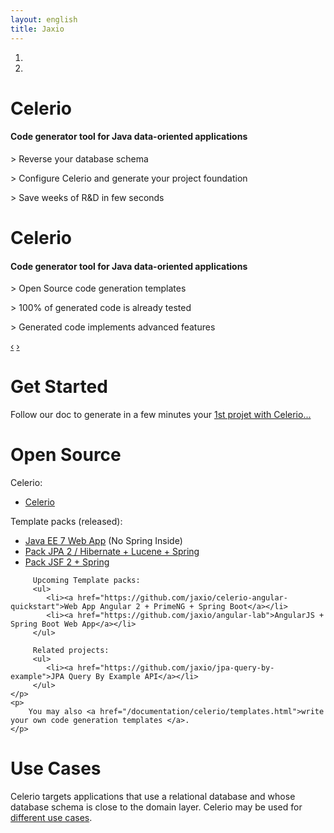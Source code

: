 ```yaml
---
layout: english
title: Jaxio
---
```


<div id="myCarousel" class="carousel slide hero-unit">
  <ol class="carousel-indicators">
    <li data-target="#myCarousel" data-slide-to="0" class="active"></li>
    <li data-target="#myCarousel" data-slide-to="1"></li>
  </ol>
  <!-- Carousel items -->
  <div class="carousel-inner">
    <div class="active item">
	    <h1>Celerio</h1>
		<h4>Code generator tool for Java data-oriented applications</h4>
		<div class="carousel-caption">
			<p>&gt; Reverse your database schema</p>
			<p>&gt; Configure Celerio and generate your project foundation</p>
			<p>&gt; Save weeks of R&amp;D in few seconds</p>
		</div>
    </div>
    <div class="item">
	    <h1>Celerio</h1>
		<h4>Code generator tool for Java data-oriented applications</h4>
		<div class="carousel-caption">
			<p>&gt; Open Source code generation templates</p>
			<p>&gt; 100% of generated code is already tested</p>
			<p>&gt; Generated code implements advanced features</p>
		</div>	
    </div>
  </div>
  <!-- Carousel nav -->
  <a class="carousel-control left" href="#myCarousel" data-slide="prev">&lsaquo;</a>
  <a class="carousel-control right" href="#myCarousel" data-slide="next">&rsaquo;</a>
</div>

<script type="text/javascript">
$('.carousel').carousel({
  interval: 10000
});
</script>

<!-- Example row of columns -->
<div class="row">

<div class="span4">
	<h1>Get Started</h1>
	<p>
        Follow our doc to generate in a few minutes your <a href="/documentation/celerio/installation.html">1st projet with Celerio...</a>
	</p>
</div>
<div class="span4">
	<h1>Open Source</h1>
	<p>
	    Celerio:
	     <ul>
	        <li><a href="https://github.com/jaxio/celerio">Celerio</a></li>	     
	     </ul>
	     Template packs (released):
	     <ul>
	        <li><a href="https://github.com/jaxio/javaee-lab">Java EE 7 Web App</a> (No Spring Inside)</li>
	        <li><a href="https://github.com/jaxio/pack-backend-jpa">Pack JPA 2 / Hibernate + Lucene + Spring</a></li>
	        <li><a href="https://github.com/jaxio/pack-jsf2-spring-conversation">Pack JSF 2 + Spring</a></li>
	     </ul>

	     Upcoming Template packs:
	     <ul>
	        <li><a href="https://github.com/jaxio/celerio-angular-quickstart">Web App Angular 2 + PrimeNG + Spring Boot</a></li>
	        <li><a href="https://github.com/jaxio/angular-lab">AngularJS + Spring Boot Web App</a></li>
	     </ul>

	     Related projects:
	     <ul>
	        <li><a href="https://github.com/jaxio/jpa-query-by-example">JPA Query By Example API</a></li>
	     </ul>
	</p>
	<p>
	    You may also <a href="/documentation/celerio/templates.html">write your own code generation templates </a>.
	</p>	
</div>
<div class="span4">
<h1>Use Cases</h1>
	<p>
	Celerio targets applications that use a relational database and whose database schema is close to the domain layer.
	Celerio may be used for <a href="/documentation/celerio/introduction.html#when-to-use-celerio">
	different use cases</a>.
	</p>
</div>
</div>
